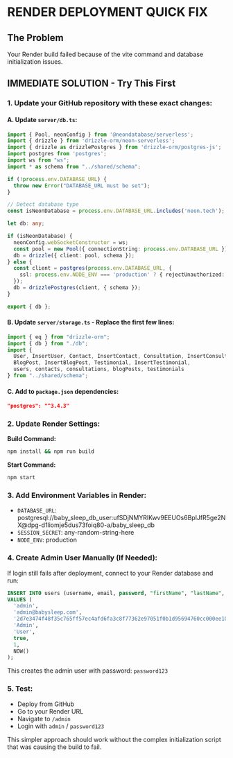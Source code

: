 # RENDER DEPLOYMENT QUICK FIX

## The Problem
Your Render build failed because of the vite command and database initialization issues.

## IMMEDIATE SOLUTION - Try This First

### 1. Update your GitHub repository with these exact changes:

#### A. Update `server/db.ts`:
```typescript
import { Pool, neonConfig } from '@neondatabase/serverless';
import { drizzle } from 'drizzle-orm/neon-serverless';
import { drizzle as drizzlePostgres } from 'drizzle-orm/postgres-js';
import postgres from 'postgres';
import ws from "ws";
import * as schema from "../shared/schema";

if (!process.env.DATABASE_URL) {
  throw new Error("DATABASE_URL must be set");
}

// Detect database type
const isNeonDatabase = process.env.DATABASE_URL.includes('neon.tech');

let db: any;

if (isNeonDatabase) {
  neonConfig.webSocketConstructor = ws;
  const pool = new Pool({ connectionString: process.env.DATABASE_URL });
  db = drizzle({ client: pool, schema });
} else {
  const client = postgres(process.env.DATABASE_URL, {
    ssl: process.env.NODE_ENV === 'production' ? { rejectUnauthorized: false } : false,
  });
  db = drizzlePostgres(client, { schema });
}

export { db };
```

#### B. Update `server/storage.ts` - Replace the first few lines:
```typescript
import { eq } from "drizzle-orm";
import { db } from "./db";
import { 
  User, InsertUser, Contact, InsertContact, Consultation, InsertConsultation,
  BlogPost, InsertBlogPost, Testimonial, InsertTestimonial,
  users, contacts, consultations, blogPosts, testimonials
} from "../shared/schema";
```

#### C. Add to `package.json` dependencies:
```json
"postgres": "^3.4.3"
```

### 2. Update Render Settings:

**Build Command:**
```bash
npm install && npm run build
```

**Start Command:**
```bash
npm start
```

### 3. Add Environment Variables in Render:
- `DATABASE_URL`: postgresql://baby_sleep_db_user:ufSDjNMYRlKwv9EEUOs6BplJfR5ge2NX@dpg-d1liomje5dus73foiq80-a/baby_sleep_db
- `SESSION_SECRET`: any-random-string-here
- `NODE_ENV`: production

### 4. Create Admin User Manually (If Needed):

If login still fails after deployment, connect to your Render database and run:

```sql
INSERT INTO users (username, email, password, "firstName", "lastName", "isApproved", "approvedBy", "approvedAt")
VALUES (
  'admin',
  'admin@babysleep.com',
  '2d7e3474f48f35c765ff57ec4afd6fa3c8f77362e97051f0b1d95694760cc000ee10d3031384fe9a83b21df6e70e0811f0f1f450515e2aef701032ec3fcf87d3.b87302cfeb9918193bef00c80b05345f',
  'Admin',
  'User',
  true,
  1,
  NOW()
);
```

This creates the admin user with password: `password123`

### 5. Test:
- Deploy from GitHub
- Go to your Render URL
- Navigate to `/admin`
- Login with `admin` / `password123`

This simpler approach should work without the complex initialization script that was causing the build to fail.